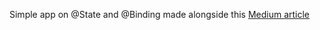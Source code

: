 Simple app on @State and @Binding made alongside this [Medium article](https://medium.com/@reedm121/swiftui-state-and-binding-d8083e902b82)
